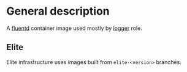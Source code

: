 # General description

A [fluentd](https://docs.fluentd.org/) container image used mostly by
[logger](https://github.com/AnchorFree/ansible-roles-common/tree/master/logger)
role.


## Elite

Elite infrastructure uses images built from `elite-<version>` branches.
